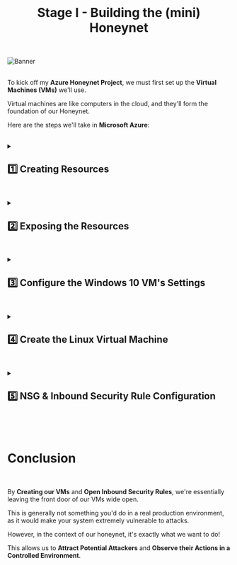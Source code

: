 <br>

<h1 align="center">Stage I - Building the (mini) Honeynet</h1>

<br>


![Banner](https://github.com/franciscovfonseca/Setting-Up-Vulnerable-VMs-in-Azure/assets/172988970/6d3ace39-dbbe-43fc-8aad-fdd636ead33c)
<br />
<br />

To kick off my **Azure Honeynet Project**, we must first set up the **Virtual Machines (VMs)** we'll use.

Virtual machines are like computers in the cloud, and they'll form the foundation of our Honeynet.

Here are the steps we'll take in **Microsoft Azure**:

<br />

<details close> 
<summary> <h2>1️⃣ Creating Resources</h2> </summary>
<br>

In this section of the project ➜ we'll set up 2 Target Virtual Machines and 1 Threat Virtual Machine.

2 Windows VMs (one used for "Attack") and 1 Linux VM.

<br>

### ① Create the Subscription

<br>

Here is an overview for the next few steps in this section:

![azure portal](https://github.com/user-attachments/assets/59c10e90-33da-4cf3-a40c-802f76edf858)

I'm starting with creating the Subscription.

⚠️ Don't forget to set a budget!

![azure portal](https://github.com/user-attachments/assets/59c10e90-33da-4cf3-a40c-802f76edf858)

<br>

![azure portal](https://github.com/user-attachments/assets/59c10e90-33da-4cf3-a40c-802f76edf858)

<br>

![azure portal](https://github.com/user-attachments/assets/59c10e90-33da-4cf3-a40c-802f76edf858)

<br>

>   <details close> 
>   
> **<summary> 💡 Note</summary>**
>   
> Later, I actually changed the alert threshold to something more reasonable like 90%.
> 
>   </details>

<br>

<h2></h2>

<br>

### Create the First Resource Group

<br>

Next, create the first resource group ```RG-Cyber-Lab```.

This one will house the resources that will be exposed to attack ➜ the **Honeynet**.

Technically, this can be created at the same time as you create your VMs.

![azure portal](https://github.com/user-attachments/assets/59c10e90-33da-4cf3-a40c-802f76edf858)

<br>

<h2></h2>

<br>

### Create Virtual Machines

<br>

- Next we'll create 2 Virtual Machines ➜ 1 Windows VM & 1 Linux VM ➜ using mostly Default Settings.

- Add both to the ```RG-Cyber-Lab``` Resource group.

- Create a new Virtual Network ➜ the **Honeynet** (Lab-VNet).

<br>

#### ➡️ Create Windows VM

Basics tab:

![azure portal](https://github.com/user-attachments/assets/59c10e90-33da-4cf3-a40c-802f76edf858)

<br>

Create a New Virtual Network:

![azure portal](https://github.com/user-attachments/assets/59c10e90-33da-4cf3-a40c-802f76edf858)

<br>

Networking tab:

![azure portal](https://github.com/user-attachments/assets/59c10e90-33da-4cf3-a40c-802f76edf858)

<br>

<h2></h2>

<br>

#### ➡️ Create Linux VM

Create the Linux VM with the same user, region, resource group and networking settings.

Basics tab:

![azure portal](https://github.com/user-attachments/assets/59c10e90-33da-4cf3-a40c-802f76edf858)

<br>

Networking tab:

![azure portal](https://github.com/user-attachments/assets/59c10e90-33da-4cf3-a40c-802f76edf858)

<br>

  </details>

<h2></h2>

<details close> 
<summary> <h2>2️⃣ Exposing the Resources</h2> </summary>
<br>


















Once you're in the **Azure Portal**, navigate to the "***Virtual machines***" section. 
  
![azure portal](https://github.com/user-attachments/assets/59c10e90-33da-4cf3-a40c-802f76edf858)

<br />
  
Click on "***Create***", then "***Azure virtual machine***" ➜ This is where we'll set up our new VM.
  
 
![VM create](https://github.com/user-attachments/assets/5a8e0b37-a640-4c61-8d54-df38b55984c3)
  
  </details>

<h2></h2>

<details close> 
<summary> <h2>3️⃣ Configure the Windows 10 VM's Settings</h2> </summary>
<br>
  
### Subscription & Resource Group:

- We'll select our **Azure subscription** and **Resource group** ➜ Which is a way to group and manage resources in Azure.
- For the purpose of the project, I already created a **Resource group** called ```RG-Cyber-Lab2``` 

  
### Virtual Machine Name:

- In this case, I have named this **VM** ```windows-vm```

### Region:

-  As for the **Region** , you can choose ```(US) East US 2```
  
### Availability Options:

- Being that the only purpose of this **Virtual Machine** will be to act as a **Honeypot**, we do not require any form of availability, so I selected ```No infrastructure redundancy required```

### Image:

- Select ```Windows 10 Pro, version 21H2 - x64 Gen2```
  
  ![VM create](https://github.com/user-attachments/assets/96de8fa2-6537-4177-8c0d-16c9d9104679)

### Size:

- Choose a VM with at least 2 vCPUs that's not too expensive: ```Standard_E2bs_v5 - 2 vcpus, 16 GiB memory```

### Administrator Account:

- Username: ```labuser```
- Password: ```Cyberlab123!```

### Licensisng:

- Make sure you check the ☑️ box

  ![VM create](https://github.com/user-attachments/assets/9d117630-6161-4f56-a430-55f2a8150db3)

### Networking Tab:

- When creating the **Virtual network**, we will be leaving it to the **default** settings.
- For the purpose of this lab, I called mine ```Lab-VNet```.
  
  ![netowkr](https://github.com/franciscovfonseca/Setting-Up-Vulnerable-VMs-in-Azure/assets/172988970/d1fae176-6879-4199-b0be-f56e8d2d437b)

  </details>

<h2></h2>

<details close> 
<summary> <h2>4️⃣ Create the Linux Virtual Machine</h2> </summary>
<br>
  
- Same **Region**, **Resource Group**, and **VNet** as the ```windows-vm``` Virtual Machine

- I named this second **VM** ```linux-vm```

- For the **Image** I selected the ```Ubuntu Server 20.04 LTS```

  ![VM create](https://github.com/user-attachments/assets/fd16cae4-cdfd-45c8-b0a3-d94a04c9677d)

- I used the same **Size**, **Admin Username and Password** as the ones used for the Windows VM

- For **Virtual Network**, I made sure I selected the same VNet ```Lab-VNet``` that I had created while setting up the Windows VM.


<br>

  </details>

<h2></h2>
<details close> 
<summary> <h2>5️⃣ NSG & Inbound Security Rule Configuration</h2> </summary>
<br>

> In this step I opened up **Network Security Groups (NSGs)** for both VMs:
> 
> - Configure the NSGs (Layer 4 Firewalls) to allow **all inbound traffic**.

<br>

### Navigate to the Network Security Group (NSG):

- In the Azure portal, search for "**Network Security Groups**" in the search bar at the top.
- Once there, select the NSG associated with your virtual machine.

 ![NSG](https://github.com/user-attachments/assets/f65a25f9-c6a7-461e-8542-3a5a3c84ca38)
  
### Create an inbound security rule:

- Inside the NSG, you'll find a section for "**Inbound security rules**".
- This is where we control what kind of traffic is allowed to reach our VM.
- Click on "***Add***" to create a "**new rule**".

 ![NSG](https://github.com/user-attachments/assets/13424b7c-9402-4ed2-bc14-51e3de7ba08c)

### Configure the rule:

- We'll be prompted to input some details about our new rule.
  
### Source:

- This defines where the incoming traffic is coming from.
  
  - We can set this to ```Any``` to allow traffic from any location.
  
### Source port ranges:

- This specifies the ports on the source (the computer initiating the connection) that are allowed.

  - Again, we can set this to ```*``` or ```Any``` to allow all ports.

### Destination:

- This defines where the traffic is going to.

  - Since we want the traffic to reach our VM, we can set this to ```Any```.
  
### Destination port ranges:

- This specifies the ports on our VM that are allowed to receive traffic.

  - We can set this to ```*``` or ```Any``` to open all ports.
  
### Priority:

- Setting priorities in Network Security Groups (NSGs) is an essential step.
- The priority determines the order in which rules are applied.
- Rules with lower priority numbers are processed before rules with higher priority numbers because the lower the number, the higher the priority.

  - For the purpose of this lab, I set the priority to ```300``` to ensure that this honeypot functions as intended!

### Action:

- We'll set this to ```Allow```, which means that traffic matching this rule will be allowed to reach our VM. 
  
 ![NSG](https://github.com/franciscovfonseca/Setting-Up-Vulnerable-VMs-in-Azure/assets/172988970/0bf17e13-1f81-42ac-8692-dbf3bbbdf893)

  
### Review & Create:

- After configuring all the details we need for this inbound rule, click "***Add***" to **Create the Rule**.

<br>

➡️ I then followed the exact same process for the ```linux-vm``` Virtual Machine

<br>

  </details>

<h2></h2>

<br>

# Conclusion

<br>

By **Creating our VMs** and **Open Inbound Security Rules**, we're essentially leaving the front door of our VMs wide open.

This is generally not something you'd do in a real production environment, as it would make your system extremely vulnerable to attacks.

However, in the context of our honeynet, it's exactly what we want to do!

This allows us to **Attract Potential Attackers** and **Observe their Actions in a Controlled Environment**.

  
<br />
<br />
  
 
 
